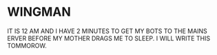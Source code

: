 # WINGMAN
IT IS 12 AM AND I HAVE 2 MINUTES TO GET MY BOTS TO THE MAINS ERVER BEFORE MY MOTHER DRAGS ME TO SLEEP. I WILL WRITE THIS TOMMOROW.